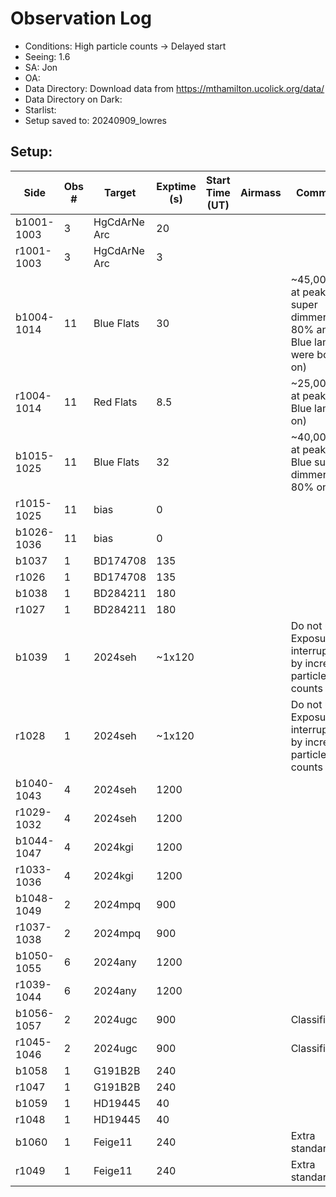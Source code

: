 # Observation Log

* Conditions: High particle counts -> Delayed start
* Seeing: 1.6 
* SA: Jon
* OA: 
* Data Directory: Download data from https://mthamilton.ucolick.org/data/
* Data Directory on Dark: 
* Starlist: 
* Setup saved to: 20240909_lowres

## Setup: 


| Side | Obs #     | Target    | Exptime (s) | Start Time (UT) | Airmass | Comments                                                   |
|------|-----------|-----------|-------------|-----------------|---------|------------------------------------------------------------|
|b1001-1003|3|HgCdArNe Arc      |20| |||
|r1001-1003|3|HgCdArNe Arc     |3| |||
|b1004-1014|11| Blue Flats |30| ||~45,000 cts at peak (Blue super dimmer at 80% and Blue lamp were both on)|
|r1004-1014|11| Red Flats  |8.5| ||~25,000 cts at peak (Only Blue lamp on)|
|b1015-1025|11| Blue Flats |32| ||~40,000 cts at peak (Only Blue super dimmer at 80% on)|
|r1015-1025|11|bias      |0| |||
|b1026-1036|11|bias      |0| |||
|b1037|1|BD174708      |135| |||
|r1026|1|BD174708      |135| |||
|b1038|1|BD284211      |180| |||
|r1027|1|BD284211      |180| |||
|b1039|1|2024seh      |~1x120| ||Do not use - Exposure interrupted by increasing particle counts|
|r1028|1|2024seh      |~1x120| ||Do not use - Exposure interrupted by increasing particle counts|
|b1040-1043|4|2024seh      |1200| |||
|r1029-1032|4|2024seh      |1200| |||
|b1044-1047|4|2024kgi      |1200| |||
|r1033-1036|4|2024kgi      |1200| |||
|b1048-1049|2|2024mpq      |900| |||
|r1037-1038|2|2024mpq      |900| |||
|b1050-1055|6|2024any      |1200| |||
|r1039-1044|6|2024any      |1200| |||
|b1056-1057|2|2024ugc      |900| ||Classification|
|r1045-1046|2|2024ugc      |900| ||Classification|
|b1058|1|G191B2B      |240| |||
|r1047|1|G191B2B      |240| |||
|b1059|1|HD19445      |40| |||
|r1048|1|HD19445      |40| |||
|b1060|1|Feige11      |240| ||Extra standard|
|r1049|1|Feige11      |240| ||Extra standard|





